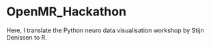# OpenMR_Hackathon
 Here, I translate the Python neuro data visualisation workshop by Stijn Denissen to R.
